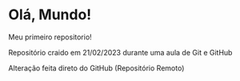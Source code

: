 # Olá, Mundo!
 Meu primeiro repositorio!

 Repositório craido em 21/02/2023 durante uma aula de Git e GitHub

Alteração feita direto do  GitHub (Repositório Remoto)
